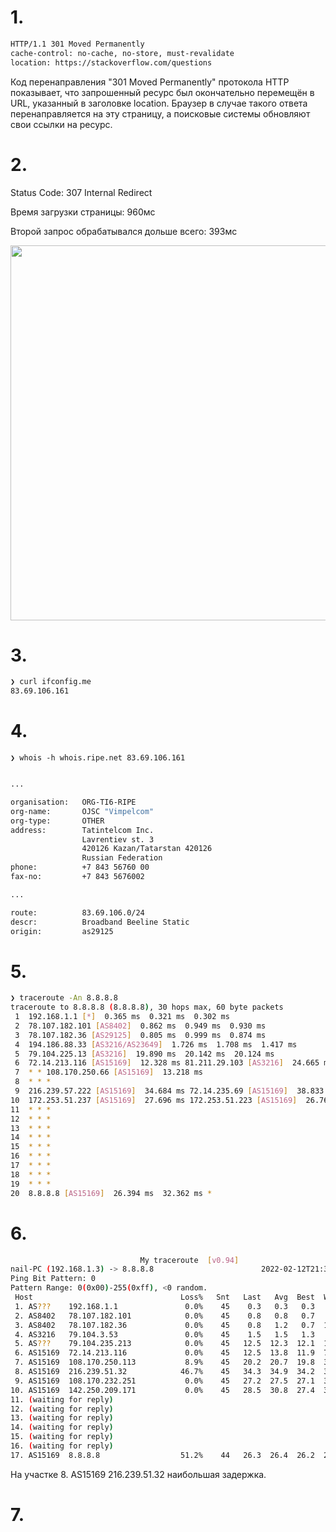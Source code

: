 # 1.

```bash
HTTP/1.1 301 Moved Permanently
cache-control: no-cache, no-store, must-revalidate
location: https://stackoverflow.com/questions
```

Код перенаправления "301 Moved Permanently" протокола HTTP показывает, что запрошенный ресурс был окончательно перемещён в URL, указанный в заголовке location. Браузер в случае такого ответа перенаправляется на эту страницу, а поисковые системы обновляют свои ссылки на ресурс.

# 2.

Status Code: 307 Internal Redirect

Время загрузки страницы: 960мс

Второй запрос обрабатывался дольше всего: 393мс


<img src="https://drive.google.com/uc?export=view&id=1kajjtsXkkhXYPuvKzX6j_1JR-KkllM3j" width="600px">

# 3.

```bash
❯ curl ifconfig.me
83.69.106.161
```

# 4.

```❯ whois -h whois.ripe.net 83.69.106.161```

```bash

...

organisation:   ORG-TI6-RIPE
org-name:       OJSC "Vimpelcom"
org-type:       OTHER
address:        Tatintelcom Inc.
                Lavrentiev st. 3
                420126 Kazan/Tatarstan 420126
                Russian Federation
phone:          +7 843 56760 00
fax-no:         +7 843 5676002

...

route:          83.69.106.0/24
descr:          Broadband Beeline Static
origin:         as29125
```

# 5.

```bash
❯ traceroute -An 8.8.8.8
traceroute to 8.8.8.8 (8.8.8.8), 30 hops max, 60 byte packets
 1  192.168.1.1 [*]  0.365 ms  0.321 ms  0.302 ms
 2  78.107.182.101 [AS8402]  0.862 ms  0.949 ms  0.930 ms
 3  78.107.182.36 [AS29125]  0.805 ms  0.999 ms  0.874 ms
 4  194.186.88.33 [AS3216/AS23649]  1.726 ms  1.708 ms  1.417 ms
 5  79.104.225.13 [AS3216]  19.890 ms  20.142 ms  20.124 ms
 6  72.14.213.116 [AS15169]  12.328 ms 81.211.29.103 [AS3216]  24.665 ms 72.14.213.116 [AS15169]  12.148 ms
 7  * * 108.170.250.66 [AS15169]  13.218 ms
 8  * * *
 9  216.239.57.222 [AS15169]  34.684 ms 72.14.235.69 [AS15169]  38.833 ms 209.85.254.6 [AS15169]  24.705 ms
10  172.253.51.237 [AS15169]  27.696 ms 172.253.51.223 [AS15169]  26.765 ms 142.250.56.215 [AS15169]  35.131 ms
11  * * *
12  * * *
13  * * *
14  * * *
15  * * *
16  * * *
17  * * *
18  * * *
19  * * *
20  8.8.8.8 [AS15169]  26.394 ms  32.362 ms *
```

# 6.

```bash
                             My traceroute  [v0.94]
nail-PC (192.168.1.3) -> 8.8.8.8                        2022-02-12T21:39:55+0300
Ping Bit Pattern: 0
Pattern Range: 0(0x00)-255(0xff), <0 random.
 Host                                 Loss%   Snt   Last   Avg  Best  Wrst StDev
 1. AS???    192.168.1.1               0.0%    45    0.3   0.3   0.3   0.4   0.0
 2. AS8402   78.107.182.101            0.0%    45    0.8   0.8   0.7   1.0   0.1
 3. AS8402   78.107.182.36             0.0%    45    0.8   1.2   0.7  16.7   2.4
 4. AS3216   79.104.3.53               0.0%    45    1.5   1.5   1.3   1.6   0.1
 5. AS???    79.104.235.213            0.0%    45   12.5  12.3  12.1  12.9   0.1
 6. AS15169  72.14.213.116             0.0%    45   12.5  13.8  11.9  76.5   9.6
 7. AS15169  108.170.250.113           8.9%    45   20.2  20.7  19.8  35.2   2.5
 8. AS15169  216.239.51.32            46.7%    45   34.3  34.9  34.2  39.0   1.2
 9. AS15169  108.170.232.251           0.0%    45   27.2  27.5  27.1  30.1   0.6
10. AS15169  142.250.209.171           0.0%    45   28.5  30.8  27.4  36.5   3.8
11. (waiting for reply)
12. (waiting for reply)
13. (waiting for reply)
14. (waiting for reply)
15. (waiting for reply)
16. (waiting for reply)
17. AS15169  8.8.8.8                  51.2%    44   26.3  26.4  26.2  26.5   0.1
```

На участке 8. AS15169  216.239.51.32  наибольшая задержка.

# 7.




